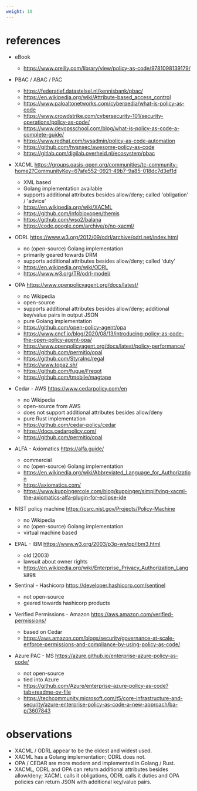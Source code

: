 ```yaml
---
weight: 10
---
```


# references

- eBook
  - https://www.oreilly.com/library/view/policy-as-code/9781098139179/


- PBAC / ABAC / PAC
  - https://federatief.datastelsel.nl/kennisbank/pbac/
  - https://en.wikipedia.org/wiki/Attribute-based_access_control
  - https://www.paloaltonetworks.com/cyberpedia/what-is-policy-as-code
  - https://www.crowdstrike.com/cybersecurity-101/security-operations/policy-as-code/
  - https://www.devopsschool.com/blog/what-is-policy-as-code-a-complete-guide/
  - https://www.redhat.com/sysadmin/policy-as-code-automation
  - https://github.com/hysnsec/awesome-policy-as-code
  - https://gitlab.com/digilab.overheid.nl/ecosystem/pbac


- XACML <https://groups.oasis-open.org/communities/tc-community-home2?CommunityKey=67afe552-0921-49b7-9a85-018dc7d3ef1d>
  - XML based
  - Golang implementation available
  - supports additional attributes besides allow/deny; called 'obligation' / 'advice'
  - https://en.wikipedia.org/wiki/XACML
  - https://github.com/infobloxopen/themis
  - https://github.com/wso2/balana
  - https://code.google.com/archive/p/no-xacml/


- ODRL <https://www.w3.org/2012/09/odrl/archive/odrl.net/index.html>
  - no (open-source) Golang implementation
  - primarily geared towards DRM
  - supports additional attributes besides allow/deny; called 'duty'
  - https://en.wikipedia.org/wiki/ODRL
  - https://www.w3.org/TR/odrl-model/


- OPA <https://www.openpolicyagent.org/docs/latest/>
  - no Wikipedia
  - open-source
  - supports additional attributes besides allow/deny; additional key/value pairs in output JSON
  - pure Golang implementation
  - https://github.com/open-policy-agent/opa
  - https://www.cncf.io/blog/2020/08/13/introducing-policy-as-code-the-open-policy-agent-opa/
  - https://www.openpolicyagent.org/docs/latest/policy-performance/
  - https://github.com/permitio/opal
  - https://github.com/StyraInc/regal
  - https://www.topaz.sh/
  - https://github.com/fugue/Fregot
  - https://github.com/tmobile/magtape


- Cedar - AWS <https://www.cedarpolicy.com/en>
  - no Wikipedia
  - open-source from AWS
  - does not support additional attributes besides allow/deny
  - pure Rust implementation
  - https://github.com/cedar-policy/cedar
  - https://docs.cedarpolicy.com/
  - https://github.com/permitio/opal


- ALFA - Axiomatics <https://alfa.guide/>
  - commercial
  - no (open-source) Golang implementation
  - https://en.wikipedia.org/wiki/Abbreviated_Language_for_Authorization
  - https://axiomatics.com/
  - https://www.kuppingercole.com/blog/kuppinger/simplifying-xacml-the-axiomatics-alfa-plugin-for-eclipse-ide


- NIST policy machine <https://csrc.nist.gov/Projects/Policy-Machine>
  - no Wikipedia
  - no (open-source) Golang implementation
  - virtual machine based


- EPAL - IBM <https://www.w3.org/2003/p3p-ws/pp/ibm3.html>
  - old (2003)
  - lawsuit about owner rights
  - https://en.wikipedia.org/wiki/Enterprise_Privacy_Authorization_Language


- Sentinal - Hashicorp <https://developer.hashicorp.com/sentinel>
  - not open-source
  - geared towards hashicorp products


- Verified Permissions - Amazon <https://aws.amazon.com/verified-permissions/>
  - based on Cedar 
  - https://aws.amazon.com/blogs/security/governance-at-scale-enforce-permissions-and-compliance-by-using-policy-as-code/


- Azure PAC - MS <https://azure.github.io/enterprise-azure-policy-as-code/>
  - not open-source
  - tied into Azure
  - https://github.com/Azure/enterprise-azure-policy-as-code?tab=readme-ov-file
  - https://techcommunity.microsoft.com/t5/core-infrastructure-and-security/azure-enterprise-policy-as-code-a-new-approach/ba-p/3607843


# observations
- XACML / ODRL appear to be the oldest and widest used.
- XACML has a Golang implementation; ODRL does not.
- OPA / CEDAR are more modern and implemented in Golang / Rust.
- XACML, ODRL and OPA can return additional attributes besides allow/deny; XACML calls it obligations, ODRL calls it duties and OPA policies can return JSON with additional key/value pairs.
